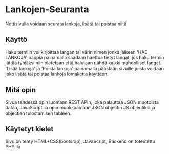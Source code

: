 # Lankojen-Seuranta
Nettisivulla voidaan seurata lankoja, lisätä tai poistaa niitä
## Käyttö
Haku termiin voi kirjoittaa langan tai värin nimen jonka jälkeen 'HAE LANKOJA' nappia painamalla saadaan haettua tietyt langat, jos haku termin jättää tyhjäksi niin oletetaan että halutaan nähdä kaikki mahdolliset langat. 'Lisää lankoja' ja 'Poista lankoja' painamalla päästään sivuille joista voidaan joko lisätä tai poistaa lankoja lomaketta käyttäen.
## Mitä opin
Sivua tehdessä opin luomaan REST APIn, joka palauttaa JSON muotoista dataa, JavaScriptilla opin muokkaamaan JSON objectin JS objectiksi ja objectien tulostamisen tableen.
## Käytetyt kielet
Sivu on tehty HTML+CSS(bootsrap), JavaScript, Backend on toteutettu PHP:lla
